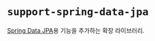 # `support-spring-data-jpa`

[Spring Data JPA](https://spring.io/projects/spring-data-jpa)용 기능을 추가하는 확장 라이브러리.
